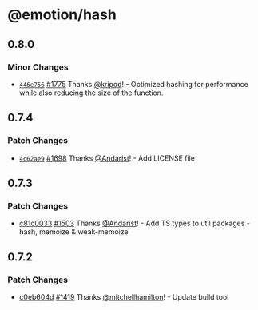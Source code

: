 # @emotion/hash

## 0.8.0

### Minor Changes

- [`446e756`](https://github.com/emotion-js/emotion/commit/446e75661c4aa01e51d1466472a212940c19cd82) [#1775](https://github.com/emotion-js/emotion/pull/1775) Thanks [@kripod](https://github.com/kripod)! - Optimized hashing for performance while also reducing the size of the function.

## 0.7.4

### Patch Changes

- [`4c62ae9`](https://github.com/emotion-js/emotion/commit/4c62ae9447959d438928e1a26f76f1487983c968) [#1698](https://github.com/emotion-js/emotion/pull/1698) Thanks [@Andarist](https://github.com/Andarist)! - Add LICENSE file

## 0.7.3

### Patch Changes

- [c81c0033](https://github.com/emotion-js/emotion/commit/c81c0033c490210077da0e9c3f9fa1a22fcd9c96) [#1503](https://github.com/emotion-js/emotion/pull/1503) Thanks [@Andarist](https://github.com/Andarist)! - Add TS types to util packages - hash, memoize & weak-memoize

## 0.7.2

### Patch Changes

- [c0eb604d](https://github.com/emotion-js/emotion/commit/c0eb604d) [#1419](https://github.com/emotion-js/emotion/pull/1419) Thanks [@mitchellhamilton](https://github.com/mitchellhamilton)! - Update build tool
